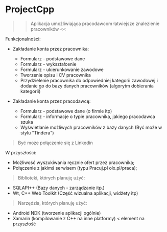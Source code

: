 # ProjectCpp

>> Aplikacja umożliwiająca pracodawcom łatwiejsze znalezienie pracowników << 

Funkcjonalności: 
 - Zakładanie konta przez pracownika: 
   * Formularz - podstawowe dane
   * Formularz - wykształcenie 
   * Formularz - ukierunkowanie zawodowe 
   * Tworzenie opisu i CV pracownika
   * Przydzielenie pracownika do odpowiedniej kategorii zawodowej i dodanie go do bazy danych pracowników (algorytm dobierania kategorii)
   
 - Zakładanie konta przez pracodawcę:
   * Formularz - podstawowe dane (o firmie itp)
   * Formularz - informacje o typie pracownika, jakiego pracodawca szuka
   * Wyświetlanie możliwych pracowników z bazy danych (Być może w stylu "Tindera")
> Być może połączenie się z Linkedin 


W przyszłości: 
 - Możliwość wyszukiwania ręcznie ofert przez pracownika; 
 - Połączenie z jakimś serwisem (typu Pracuj.pl olx.pl/praca); 




> Biblioteki, których planuję użyć: 
  - SQLAPI++ (Bazy danych - zarządzanie itp.)
  - Wt, C++ Web Toolkit (Część wizualna aplikacji, widżety itp)


> Narzędzia, których planuję użyć:
 - Android NDK (tworzenie aplikacji ogólnie)
 - Xamarin (kompilowanie z C++ na inne platformy) < element na przyszłość
